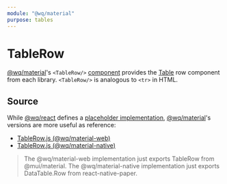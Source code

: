 ```yaml
---
module: "@wq/material"
purpose: tables
---
```


# TableRow

[@wq/material]'s `<TableRow/>` [component][index] provides the [Table][Table] row component from each library.  `<TableRow/>` is analogous to `<tr>` in HTML.

## Source

While [@wq/react] defines a [placeholder implementation][react-src], [@wq/material]'s versions are more useful as reference:

 * [TableRow.js (@wq/material-web)][material-web-src]
 * [TableRow.js (@wq/material-native)][material-native-src]

> The @wq/material-web implementation just exports TableRow from @mui/material.
> The @wq/material-native implementation just exports DataTable.Row from react-native-paper.

[index]: ./index.md
[@wq/react]: ../@wq/react.md
[@wq/material]: ../@wq/material.md
[Table]: ./Table.md
[react-src]: https://github.com/wq/wq.app/blob/main/packages/react/src/components/TableRow.js
[material-web-src]: https://github.com/wq/wq.app/blob/main/packages/material-web/src/components/TableRow.js
[material-native-src]: https://github.com/wq/wq.app/blob/main/packages/material-native/src/components/TableRow.js
